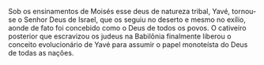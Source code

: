 ﻿Sob os ensinamentos de Moisés esse deus de natureza tribal, Yavé, tornou-se o Senhor Deus de Israel, que os seguiu no deserto e mesmo no exílio, aonde de fato foi concebido como o Deus de todos os povos. O cativeiro posterior que escravizou os judeus na Babilônia finalmente liberou o conceito evolucionário de Yavé para assumir o papel monoteísta do Deus de todas as nações.